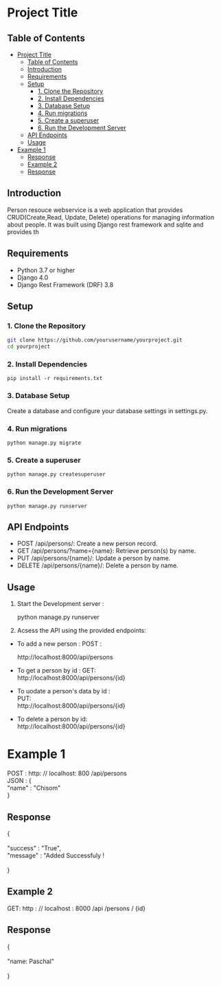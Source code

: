 # Project Title



## Table of Contents
- [Project Title](#project-title)
  - [Table of Contents](#table-of-contents)
  - [Introduction](#introduction)
  - [Requirements](#requirements)
  - [Setup](#setup)
    - [1. Clone the Repository](#1-clone-the-repository)
    - [2. Install Dependencies](#2-install-dependencies)
    - [3. Database Setup](#3-database-setup)
    - [4. Run migrations](#4-run-migrations)
    - [5. Create a superuser](#5-create-a-superuser)
    - [6. Run the Development Server](#6-run-the-development-server)
  - [API Endpoints](#api-endpoints)
  - [Usage](#usage)
- [Example 1](#example-1)
  - [Response](#response)
  - [Example 2 ](#example-2-)
  - [Response ](#response-)

## Introduction
Person resouce webservice is a web application that provides CRUD(Create,Read, Update, Delete) operations for managing information about people. It was built using Django rest framework and sqlite and provides th


## Requirements



- Python 3.7 or higher
- Django 4.0
- Django Rest Framework (DRF) 3.8
  

## Setup


### 1. Clone the Repository

```bash
git clone https://github.com/yourusername/yourproject.git
cd yourproject
```
### 2. Install Dependencies<br>
```
pip install -r requirements.txt
```
### 3. Database Setup
Create a database and configure your database settings in settings.py.
### 4. Run migrations<br>
```
python manage.py migrate
```
### 5. Create a superuser<br>
```
python manage.py createsuperuser
```
### 6. Run the Development Server<br>
```
python manage.py runserver
```
## API Endpoints

- POST /api/persons/: Create a new person record.
- GET /api/persons/?name={name}: Retrieve person(s) by name.
- PUT /api/persons/{name}/: Update a person by name.
- DELETE /api/persons/{name}/: Delete a person by name.


## Usage
 1. Start the Development server :

    python manage.py runserver<br>


2. Acsess the API using the provided endpoints:<br>
   
- To add a new person  : POST :<br>

    http://localhost:8000/api/persons
- To get a person by id : GET:<br>
  http://localhost:8000/api/persons/{id}

- To uodate a person's data by id :<br>
PUT:<br>
http://localhost:8000/api/persons/{id}<br>

- To delete a person by id:<br> 
  http://localhost:8000/api/persons/{id}

# Example 1<br>
POST : http: // localhost: 800 /api/persons<br>
JSON : {
    <br>
    "name" : "Chisom"<br>
}<br>
## Response<br>

{ 
    <br><br>
    "success" : "True",<br>
    "message" : "Added Successfuly !<br><br>
}

## Example 2 <br>

GET: http : // localhost : 8000 /api /persons / {id}<br>

## Response <br>
{ <br><br>
    "name: Paschal" <br><br>
}


